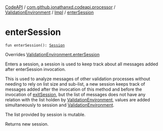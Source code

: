 [CodeAPI](../../../index.md) / [com.github.jonathanxd.codeapi.processor](../../index.md) / [ValidationEnvironment](../index.md) / [Impl](index.md) / [enterSession](.)

# enterSession

`fun enterSession(): `[`Session`](../-session/index.md)

Overrides [ValidationEnvironment.enterSession](../enter-session.md)

Enters a session, a session is used to keep track about all messages
added after enterSession invocation.

This is used to analyze messages of other validation processes without needing to rely
on list size and sub-list, a new session keeps track of messages
added after the invocation of this method and before the invocation of [exitSession](exit-session.md),
but the list of messages does not have any relation with the list holden by [ValidationEnvironment](../index.md),
values are added simultaneously to session and [ValidationEnvironment](../index.md).

The list provided by session is mutable.

Returns new session.

